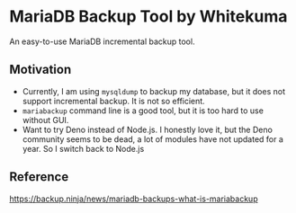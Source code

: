 # MariaDB Backup Tool by Whitekuma

An easy-to-use MariaDB incremental backup tool.

## Motivation

- Currently, I am using `mysqldump` to backup my database, but it does not support incremental backup. It is not so efficient.
- `mariabackup` command line is a good tool, but it is too hard to use without GUI.
- Want to try Deno instead of Node.js. I honestly love it, but the Deno community seems to be dead, a lot of modules have not updated for a year. So I switch back to Node.js 


## Reference

https://backup.ninja/news/mariadb-backups-what-is-mariabackup
